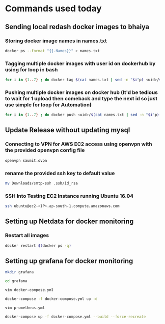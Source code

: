 # Commands used today


## Sending local redash docker images to bhaiya
### Storing docker image names in names.txt
```bash
docker ps --format "{{.Names}}" > names.txt
```

### Tagging multiple docker images with user id on dockerhub by using for loop in bash
```bash
for i in {1..7} ; do docker tag $(cat names.txt | sed -n "$i"p) <uid>/$(cat names.txt | sed -n "$i"p); done
```

### Pushing multiple docker images on docker hub (It'd be tedious to wait for 1 upload then comeback and type the next id so just use simple for loop for Automation)
```bash
for i in {1..7} ; do docker push <uid>/$(cat names.txt | sed -n "$i"p) ; done
```

## Update Release without updating mysql

### Connecting to VPN for AWS EC2 access using openvpn with the provided openvpn config file
```bash
openvpn saumit.ovpn
```

### rename the provided ssh key to default value
```bash
mv Downloads/smtp-ssh .ssh/id_rsa
```

### SSH Into Testing EC2 Instance running Ubuntu 16.04
```bash
ssh ubuntu@ec2-<IP>.ap-south-1.compute.amazonaws.com
```


## Setting up Netdata for docker monitoring
### Restart all images
```bash
docker restart $(docker ps -q)
```

## Setting up grafana for docker monitoring

```bash
mkdir grafana
```
```bash
cd grafana
```
```bash
vim docker-compose.yml
```
```bash
docker-compose -f docker-compose.yml up -d
```
```bash
vim prometheus.yml 
```

```bash
docker-compose up -f docker-compose.yml --build --force-recreate
```
